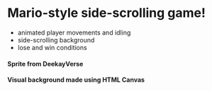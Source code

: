 # Mario-style side-scrolling game!

- animated player movements and idling
- side-scrolling background
- lose and win conditions

#### Sprite from DeekayVerse
#### Visual background made using HTML Canvas

